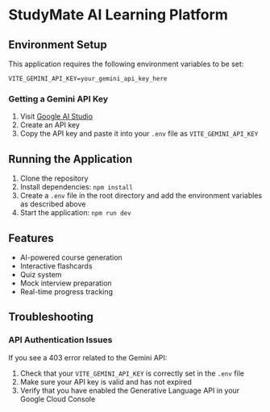 
# StudyMate AI Learning Platform

## Environment Setup

This application requires the following environment variables to be set:

```
VITE_GEMINI_API_KEY=your_gemini_api_key_here
```

### Getting a Gemini API Key

1. Visit [Google AI Studio](https://makersuite.google.com/app/apikey)
2. Create an API key
3. Copy the API key and paste it into your `.env` file as `VITE_GEMINI_API_KEY`

## Running the Application

1. Clone the repository
2. Install dependencies: `npm install`
3. Create a `.env` file in the root directory and add the environment variables as described above
4. Start the application: `npm run dev`

## Features

- AI-powered course generation
- Interactive flashcards
- Quiz system
- Mock interview preparation
- Real-time progress tracking

## Troubleshooting

### API Authentication Issues

If you see a 403 error related to the Gemini API:
1. Check that your `VITE_GEMINI_API_KEY` is correctly set in the `.env` file
2. Make sure your API key is valid and has not expired
3. Verify that you have enabled the Generative Language API in your Google Cloud Console
